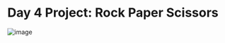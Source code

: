 # Day 4 Project: Rock Paper Scissors

![image](https://user-images.githubusercontent.com/57595625/131550410-96ff817d-2c4e-41a3-ac05-5320ae9de327.png)

